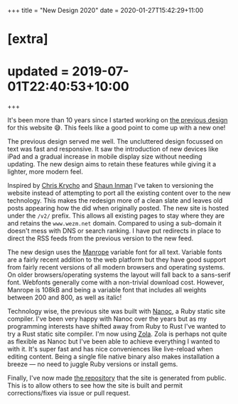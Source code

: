 +++
title = "New Design 2020"
date = 2020-01-27T15:42:29+11:00

# [extra]
# updated = 2019-07-01T22:40:53+10:00
+++

It's been more than 10 years since I started working on [the previous design]
for this website 😅. This feels like a good point to come up with a new one!

<!-- more -->

The previous design served me well. The uncluttered design focussed on text was
fast and responsive. It saw the introduction of new devices like iPad and a
gradual increase in mobile display size without needing updating. The new
design aims to retain these features while giving it a lighter, more modern
feel.

Inspired by [Chris Krycho] and [Shaun Inman] I've taken to versioning the
website instead of attempting to port all the existing content over to the new
technology. This makes the redesign more of a clean slate and leaves old posts
appearing how the did when originally posted. The new site is hosted under the
`/v2/` prefix.  This allows all existing pages to stay where they are and
retains the `www.wezm.net` domain. Compared to using a sub-domain it doesn't
mess with DNS or search ranking. I have put redirects in place to direct the
RSS feeds from the previous version to the new feed.

The new design uses the [Manrope] variable font for all text. Variable fonts
are a fairly recent addition to the web platform but they have good support
from fairly recent versions of all modern browsers and operating systems. On
older browsers/operating systems the layout will fall back to a sans-serif font.
Webfonts generally come with a non-trivial download cost. However, Manrope is
108kB and being a variable font that includes all weights between 200 and 800,
as well as italic!

Technology wise, the previous site was built with [Nanoc], a Ruby static site
compiler. I've been very happy with Nanoc over the years but as my programming
interests have shifted away from Ruby to Rust I've wanted to try a Rust static
site compiler.  I'm now using [Zola]. Zola is perhaps not quite as flexible as
Nanoc but I've been able to achieve everything I wanted to with it.  It's super
fast and has nice conveniences like live-reload when editing content. Being a
single file native binary also makes installation a breeze — no need to juggle
Ruby versions or install gems.

Finally, I've now made [the repository][repo] that the site is generated from
public. This is to allow others to see how the site is built and permit
corrections/fixes via issue or pull request.

[Chris Krycho]: https://v4.chriskrycho.com/2019/my-final-round-of-url-rewrites-ever.html
[Shaun Inman]: https://web.archive.org/web/20160422175043/http://shauninman.com/archive/2006/12/04/the_original_heap
[Nanoc]: https://nanoc.ws/
[the previous design]: https://www.wezm.net/technical/2010/07/new-design/
[Manrope]: https://manropefont.com/
[Zola]: https://www.getzola.org/
[repo]: https://github.com/wezm/wezm.net
